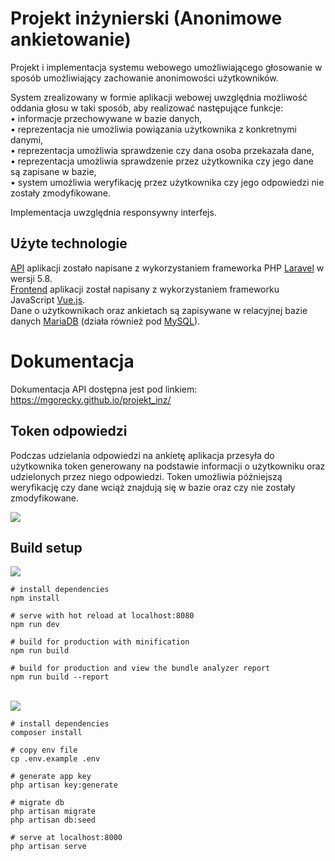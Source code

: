 <h1 id="projekt-inżynierski-anonimowe-ankietowanie">Projekt inżynierski (Anonimowe ankietowanie)</h1>
<p>Projekt i implementacja systemu webowego umożliwiającego głosowanie w sposób umożliwiający zachowanie anonimowości użytkowników.</p>
<p>System zrealizowany w formie aplikacji webowej uwzględnia możliwość oddania głosu w taki sposób, aby realizować następujące funkcje:<br>
• informacje przechowywane w bazie danych,<br>
• reprezentacja nie umożliwia powiązania użytkownika z konkretnymi danymi,<br>
• reprezentacja umożliwia sprawdzenie czy dana osoba przekazała dane,<br>
• reprezentacja umożliwia sprawdzenie przez użytkownika czy jego dane są zapisane w bazie,<br>
• system umożliwia weryfikację przez użytkownika czy jego odpowiedzi nie zostały zmodyfikowane.</p>
<p>Implementacja uwzględnia responsywny interfejs.</p>
<h2 id="użyte-technologie">Użyte technologie</h2>
<p><a href="https://github.com/mgorecky/projekt_inz/tree/master/api">API</a> aplikacji zostało napisane z wykorzystaniem frameworka PHP <a href="https://github.com/laravel/laravel">Laravel</a> w wersji 5.8.<br>
<a href="https://github.com/mgorecky/projekt_inz/tree/master/web">Frontend</a> aplikacji został napisany z wykorzystaniem frameworku JavaScript <a href="https://github.com/vuejs/vue">Vue.js</a>.<br>
Dane o użytkownikach oraz ankietach są zapisywane w relacyjnej bazie danych <a href="https://github.com/MariaDB/server">MariaDB</a> (działa również pod <a href="https://www.mysql.com/">MySQL</a>).</p>
<h1 id="dokumentacja">Dokumentacja</h1>
<p>Dokumentacja API dostępna jest pod linkiem: <a href="https://mgorecky.github.io/projekt_inz/">https://mgorecky.github.io/projekt_inz/</a></p>
<h2 id="token-odpowiedzi">Token odpowiedzi</h2>
<p>Podczas udzielania odpowiedzi na ankietę aplikacja przesyła do użytkownika token generowany na podstawie informacji o użytkowniku oraz udzielonych przez niego odpowiedzi. Token umożliwia późniejszą weryfikację czy dane wciąż znajdują się w bazie oraz czy nie zostały zmodyfikowane.</p>
<img src="http://endymion.pl/uploads/files/endy_5b6565e0a1576830da.svg">
<h2 id="build-setup">Build setup</h2>
<img src="http://endymion.pl/uploads/images/endy_9849a90aba2c12e3bd.png">

<pre class=" language-bash"><code class="prism  language-bash"><span class="token comment"># install dependencies</span>
<span class="token function">npm</span> <span class="token function">install</span>

<span class="token comment"># serve with hot reload at localhost:8080</span>
<span class="token function">npm</span> run dev

<span class="token comment"># build for production with minification</span>
<span class="token function">npm</span> run build

<span class="token comment"># build for production and view the bundle analyzer report</span>
<span class="token function">npm</span> run build --report
</code></pre>
<br>
<img src="https://laravel.com/assets/img/components/logo-laravel.svg">

<pre class=" language-bash"><code class="prism  language-bash"><span class="token comment"># install dependencies</span>
composer <span class="token function">install</span>

<span class="token comment"># copy env file</span>
<span class="token function">cp</span> .env.example .env

<span class="token comment"># generate app key</span>
php artisan key:generate

<span class="token comment"># migrate db</span>
php artisan migrate
php artisan db:seed

<span class="token comment"># serve at localhost:8000</span>
php artisan serve
</code></pre>

